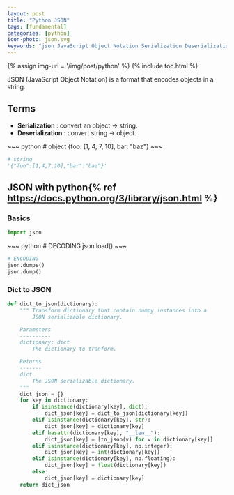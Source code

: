 ```yaml
---
layout: post
title: "Python JSON"
tags: [fundamental]
categories: [python]
icon-photo: json.svg
keywords: "json JavaScript Object Notation Serialization Deserialization"
---
```


{% assign img-url = '/img/post/python' %}
{% include toc.html %}

JSON (JavaScript Object Notation) is a format that encodes objects in a string.

## Terms

- **Serialization** : convert an object → string.
- **Deserialization** : convert string → object.

<div class="flex-50" markdown="1">
~~~ python
# object
{foo: [1, 4, 7, 10], bar: "baz"}
~~~

~~~ python
# string
'{"foo":[1,4,7,10],"bar":"baz"}'
~~~
</div>

## JSON with python{% ref https://docs.python.org/3/library/json.html %}

### Basics

~~~ python
import json
~~~

<div class="flex-50" markdown="1">
~~~ python
# DECODING
json.load()
~~~

~~~ python
# ENCODING
json.dumps()
json.dump()
~~~
</div>

### Dict to JSON

~~~ python
def dict_to_json(dictionary):
    """ Transform dictionary that contain numpy instances into a
        JSON serializable dictionary.

    Parameters
    ----------
    dictionary: dict
        The dictionary to tranform.

    Returns
    -------
    dict
        The JSON serializable dictionary.
    """
    dict_json = {}
    for key in dictionary:
        if isinstance(dictionary[key], dict):
            dict_json[key] = dict_to_json(dictionary[key])
        elif isinstance(dictionary[key], str):
            dict_json[key] = dictionary[key]
        elif hasattr(dictionary[key], "__len__"):
            dict_json[key] = [to_json(v) for v in dictionary[key]]
        elif isinstance(dictionary[key], np.integer):
            dict_json[key] = int(dictionary[key])
        elif isinstance(dictionary[key], np.floating):
            dict_json[key] = float(dictionary[key])
        else:
            dict_json[key] = dictionary[key]
    return dict_json
~~~

